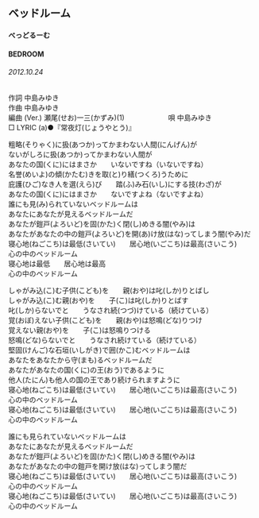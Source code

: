 ## ベッドルーム
#### べっどるーむ
#### BEDROOM
###### 2012.10.24


作詞     中島みゆき　　　　　   
作曲      中島みゆき  　　　   
編曲 (Ver.) 瀬尾(せお)一三(かずみ)(1)　　　　　　
唄  中島みゆき        
□ LYRIC (a)●『常夜灯(じょうやとう)』   

粗略(そりゃく)に扱(あつか)ってかまわない人間(にんげん)が   
ないがしろに扱(あつか)ってかまわない人間が   
あなたの国(くに)にはまさか　　いないですね（いないですね）   
名誉(めいよ)の傾(かたむ)きを取(と)り繕(つくろ)うために   
庇護(ひご)なき人を選(えら)び　　踏(ふ)み石(いし)にする技(わざ)が   
あなたの国(くに)にはまさか　　ないですよね（ないですよね）   
誰にも見(み)られていないベッドルームは   
あなたにあなたが見えるベッドルームだ   
あなたが鎧戸(よろいど)を固(かた)く閉(し)めきる闇(やみ)は   
あなたがあなたの中の鎧戸(よろいど)を開(あ)け放(はな)ってしまう闇(やみ)だ   
寝心地(ねごこち)は最低(さいてい)　　居心地(いごこち)は最高(さいこう)   
心の中のベッドルーム   
寝心地は最低　　居心地は最高   
心の中のベッドルーム   
   
しゃがみ込(こ)む子供(こども)を　　親(おや)は叱(しか)りとばし   
しゃがみ込(こ)む親(おや)を　　子(こ)は叱(しか)りとばす   
叱(しか)らないでと　　うなされ続(つづ)けている（続けている）   
覚(おぼ)えない子供(こども)を　　親(おや)は怒鳴(どな)りつけ   
覚えない親(おや)を　　子(こ)は怒鳴りつける   
怒鳴(どな)らないでと　　うなされ続けている（続けている）   
堅固(けんご)な石垣(いしがき)で囲(かこ)むベッドルームは   
あなたをあなたから守(まも)るベッドルームだ   
あなたがあなたの国(くに)の王(おう)であるように   
他人(たにん)も他人の国の王であり続けられますように   
寝心地(ねごこち)は最低(さいてい)　　居心地(いごこち)は最高(さいこう)   
心の中のベッドルーム   
寝心地(ねごこち)は最低(さいてい)　　居心地(いごこち)は最高(さいこう)   
心の中のベッドルーム   
   
誰にも見られていないベッドルームは   
あなたにあなたが見えるベッドルームだ   
あなたが鎧戸(よろいど)を固(かた)く閉(し)めきる闇(やみ)は   
あなたがあなたの中の鎧戸を開け放(はな)ってしまう闇だ   
寝心地(ねごこち)は最低(さいてい)　　居心地(いごこち)は最高(さいこう)   
心の中のベッドルーム   
寝心地(ねごこち)は最低(さいてい)　　居心地(いごこち)は最高(さいこう)   
心の中のベッドルーム   